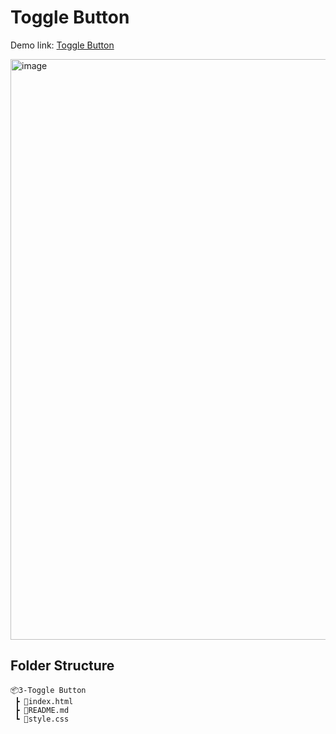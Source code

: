 # Toggle Button

Demo link: [Toggle Button](https://inspiring-baklava-a088a2.netlify.app/)

<img width="929" alt="image" src="https://user-images.githubusercontent.com/52371453/222900894-d5c32a66-91b6-4c53-ae3f-779d45e0f986.png">

## Folder Structure

```
📦3-Toggle Button
 ┣ 📜index.html
 ┣ 📜README.md
 ┗ 📜style.css
```
